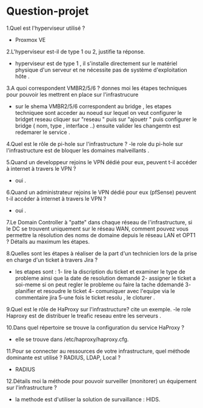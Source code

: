 # Question-projet

1.Quel est l'hyperviseur utilisé ?
- Proxmox VE

2.L'hyperviseur est-il de type 1 ou 2, justifie ta réponse.
- hyperviseur est de type 1 , il s'installe directement sur le matériel physique d'un serveur et ne nécessite pas de système d'exploitation hôte .


3.A quoi correspondent VMBR2/5/6 ? donnes moi les étapes techniques pour pouvoir les
mettrent en place sur l'infrastrucure
- sur le shema VMBR2/5/6 correspondent au bridge , les etapes techniquee sont acceder au noeud sur lequel on veut configurer le bridget reseau cliquer sur "reseau " puis sur "ajouetr "
puis configurer le bridge ( nom, type , interface ..) ensuite valider les changemtn est redemarer le service .


4.Quel est le rôle de pi-hole sur l'infrastructure ? 
-le role du pi-hole sur l'infrastructure est de bloquer les domaines malveillants .


5.Quand un developpeur rejoins le VPN dédié pour eux, peuvent t-il accéder à internet 
à travers le VPN ?
- oui .


6.Quand un administrateur rejoins le VPN dédié pour eux (pfSense) peuvent t-il accéder à 
internet à travers le VPN ? 
- oui .

7.Le Domain Controller à "patte" dans chaque réseau de l'infrastructure, si le DC se trouvent uniquement sur le réseau WAN, comment pouvez vous permettre la résolution des noms de domaine depuis le réseau LAN et OPT1 ? Détails au maximum les étapes.


8.Quelles sont les étapes à réaliser de la part d'un technicien lors de la prise en charge d'un ticket à travers Jira ?
- les etapes sont :
   1- lire la discription du ticket et examiner le type de probleme ainsi que la date de resolution demandé
   2- assigner le ticket a soi-meme si on peut regler le probleme ou faire la tache ddemandé
   3- planifier et resoudre le ticket
   4- comuniquer avec l'equipe via le commentaire jira
   5-une fois le ticket resolu , le cloturer .

9.Quel est le rôle de HaProxy sur l'infrastructure? cite un exemple.
-le role Haproxy est de distribuer le treafic reseau entre les serveurs .

10.Dans quel répertoire se trouve la configuration du service HaProxy ? 
- elle se trouve dans /etc/haproxy/haproxy.cfg.


11.Pour se connecter au ressources de votre infrastructure, quel méthode dominante est utilisé ? RADIUS, LDAP, Local ? 
- RADIUS

12.Détails moi la méthode pour pouvoir surveiller (monitorer) un équipement sur l'infrastructure ?
- la methode est d'utiliser la solution de survaillance : HIDS.
